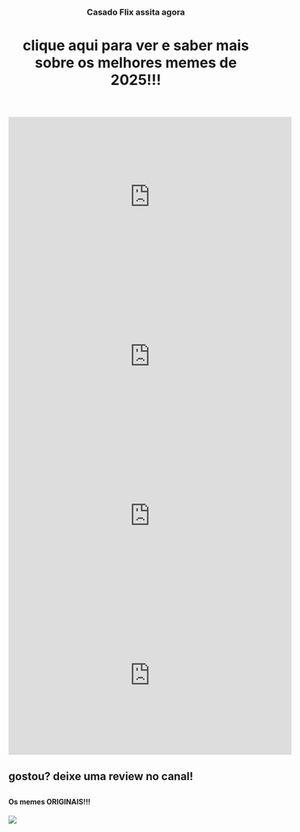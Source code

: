 <!DOCTYPE html>
<html lang="eng">
<head>
    <meta charset="UTF-8">
    <meta name="viewport" content="width=device-width, initial-scale=1.0">
    <title>CasadoFlix</title>
      <link rel="stylesheet" href="style.css">
</head>
<body>
  <header>
    <h3>Casado Flix assita agora<h3>
    <h1>clique aqui para ver e saber mais sobre os melhores memes de 2025!!!<h1>
  </header>
  <main>
<html><iframe width="560" height="315" src="https://www.youtube.com/embed/ozCkbS3bWLI?si=gCnU2vM7mbSdBnkB" title="YouTube video player" frameborder="0" allow="accelerometer; autoplay; clipboard-write; encrypted-media; gyroscope; picture-in-picture; web-share" referrerpolicy="strict-origin-when-cross-origin" allowfullscreen></iframe></html>  
 <iframe width="560" height="315" src="https://www.youtube.com/embed/KZoipAb2fo4?si=Y2pWeRICtgI-oxxQ" title="YouTube video player" frameborder="0" allow="accelerometer; autoplay; clipboard-write; encrypted-media; gyroscope; picture-in-picture; web-share" referrerpolicy="strict-origin-when-cross-origin" allowfullscreen></iframe>
 <iframe width="560" height="315" src="https://www.youtube.com/embed/nV-5k59Dg2M?si=omvxiKgiiQ33eFWC" title="YouTube video player" frameborder="0" allow="accelerometer; autoplay; clipboard-write; encrypted-media; gyroscope; picture-in-picture; web-share" referrerpolicy="strict-origin-when-cross-origin" allowfullscreen></iframe>
 <iframe width="560" height="315" src="https://www.youtube.com/embed/zyWQj-HGVHE?si=xMdTrYD-GFOp7ZJR" title="YouTube video player" frameborder="0" allow="accelerometer; autoplay; clipboard-write; encrypted-media; gyroscope; picture-in-picture; web-share" referrerpolicy="strict-origin-when-cross-origin" allowfullscreen></iframe>
</main>
  <footer>
    <h2> gostou? deixe uma review no canal!<h2>
  </footer>
  <section> 
     <h4>Os memes ORIGINAIS!!!</h4>
       <div class="categoria-videos"></div>
  <div>
    <a href ="https://www.youtube.com/watch?v=SsUn8aAbU6g">
      <img src="https://img.youtube.com/vi/SsUn8aAbU6g/maxresdefault.jpg">
 </a>

  
  </div>
  <div>
  </section>
</body>
</html>